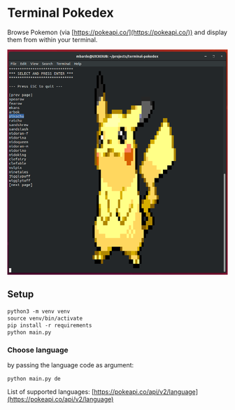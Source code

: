 # Terminal Pokedex
Browse Pokemon (via [https://pokeapi.co/](https://pokeapi.co/)) and display them from within your terminal.

![Screenshot](https://raw.githubusercontent.com/mbarde/terminal-pokedex/master/docs/screen.png)

## Setup
```
python3 -m venv venv
source venv/bin/activate
pip install -r requirements
python main.py
```

### Choose language
by passing the language code as argument:

```
python main.py de
```

List of supported languages: [https://pokeapi.co/api/v2/language](https://pokeapi.co/api/v2/language)
